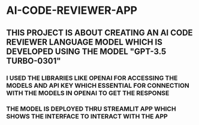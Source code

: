# AI-CODE-REVIEWER-APP

## THIS PROJECT IS ABOUT CREATING AN AI CODE REVIEWER LANGUAGE MODEL WHICH IS DEVELOPED USING THE MODEL "GPT-3.5 TURBO-0301" 
### I USED THE LIBRARIES LIKE OPENAI FOR ACCESSING THE MODELS AND API KEY WHICH ESSENTIAL FOR CONNECTION WITH THE MODELS IN OPENAI TO GET THE RESPONSE 
### THE MODEL IS DEPLOYED THRU STREAMLIT APP WHICH SHOWS THE INTERFACE TO INTERACT WITH THE APP
